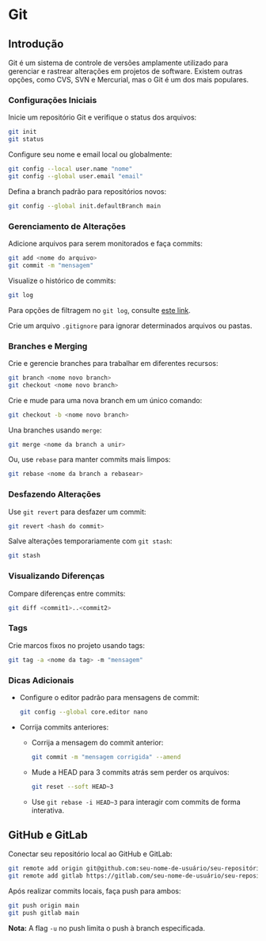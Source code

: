# Git

## Introdução

Git é um sistema de controle de versões amplamente utilizado para gerenciar e rastrear alterações em projetos de software. Existem outras opções, como CVS, SVN e Mercurial, mas o Git é um dos mais populares.

### Configurações Iniciais

Inicie um repositório Git e verifique o status dos arquivos:

```bash
git init
git status
```

Configure seu nome e email local ou globalmente:

```bash
git config --local user.name "nome"
git config --global user.email "email"
```

Defina a branch padrão para repositórios novos:

```bash
git config --global init.defaultBranch main
```

### Gerenciamento de Alterações

Adicione arquivos para serem monitorados e faça commits:

```bash
git add <nome do arquivo>
git commit -m "mensagem"
```

Visualize o histórico de commits:

```bash
git log
```

Para opções de filtragem no `git log`, consulte [este link](https://devhints.io/git-log).

Crie um arquivo `.gitignore` para ignorar determinados arquivos ou pastas.

### Branches e Merging

Crie e gerencie branches para trabalhar em diferentes recursos:

```bash
git branch <nome novo branch>
git checkout <nome novo branch>
```

Crie e mude para uma nova branch em um único comando:

```bash
git checkout -b <nome novo branch>
```

Una branches usando `merge`:

```bash
git merge <nome da branch a unir>
```

Ou, use `rebase` para manter commits mais limpos:

```bash
git rebase <nome da branch a rebasear>
```

### Desfazendo Alterações

Use `git revert` para desfazer um commit:

```bash
git revert <hash do commit>
```

Salve alterações temporariamente com `git stash`:

```bash
git stash
```

### Visualizando Diferenças

Compare diferenças entre commits:

```bash
git diff <commit1>..<commit2>
```

### Tags

Crie marcos fixos no projeto usando tags:

```bash
git tag -a <nome da tag> -m "mensagem"
```

### Dicas Adicionais

- Configure o editor padrão para mensagens de commit:

  ```bash
  git config --global core.editor nano
  ```
- Corrija commits anteriores:

  - Corrija a mensagem do commit anterior:
    ```bash
    git commit -m "mensagem corrigida" --amend
    ```
  - Mude a HEAD para 3 commits atrás sem perder os arquivos:
    ```bash
    git reset --soft HEAD~3
    ```
  - Use `git rebase -i HEAD~3` para interagir com commits de forma interativa.

## GitHub e GitLab

Conectar seu repositório local ao GitHub e GitLab:

```bash
git remote add origin git@github.com:seu-nome-de-usuário/seu-repositório.git
git remote add gitlab https://gitlab.com/seu-nome-de-usuário/seu-repositório.git
```

Após realizar commits locais, faça push para ambos:

```bash
git push origin main
git push gitlab main
```

**Nota:** A flag `-u` no push limita o push à branch especificada.

